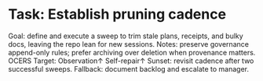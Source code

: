 # Task: Establish pruning cadence
Goal: define and execute a sweep to trim stale plans, receipts, and bulky docs, leaving the repo lean for new sessions.
Notes: preserve governance append-only rules; prefer archiving over deletion when provenance matters.
OCERS Target: Observation↑ Self-repair↑
Sunset: revisit cadence after two successful sweeps.
Fallback: document backlog and escalate to manager.
